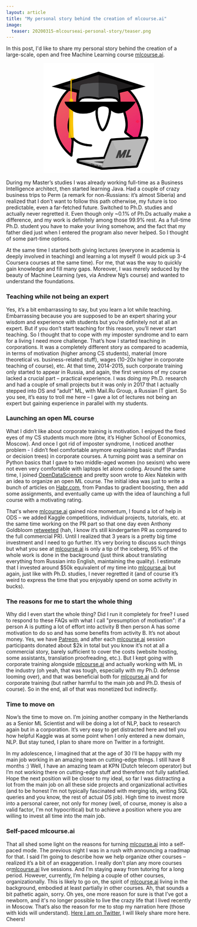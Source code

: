 ```yaml
---
layout: article
title: "My personal story behind the creation of mlcourse.ai"
image:
  teaser: 20200315-mlcourseai-personal-story/teaser.png
---
```


In this post, I'd like to share my personal story behind the creation of a large-scale, open and free Machine Learning course [mlcourse.ai](https://mlcourse.ai/).


<div style="text-align:center"><img src="/images/20200315-mlcourseai-personal-story/mlcourse_ai_logo.jpg" width=300px /></div>

During my Master’s studies I was already working full-time as a Business Intelligence architect, then started learning Java. Had a couple of crazy business trips to Perm (a remark for non-Russians: it’s almost Siberia) and realized that I don’t want to follow this path otherwise, my future is too predictable, even a far-fetched future. Switched to Ph.D. studies and actually never regretted it. Even though only ~0.1% of Ph.Ds actually make a difference, and my work is definitely among those 99.9% rest. As a full-time Ph.D. student you have to make your living somehow, and the fact that my father died just when I entered the program also never helped. So I thought of some part-time options. 

At the same time I started both giving lectures (everyone in academia is deeply involved in teaching) and learning a lot myself (I would pick up 3-4 Coursera courses at the same time). For me, that was the way to quickly gain knowledge and fill many gaps. Moreover, I was merely seduced by the beauty of Machine Learning (yes, via Andrew Ng’s course) and wanted to understand the foundations.


### Teaching while not being an expert

Yes, it’s a bit embarrassing to say, but you learn a lot while teaching. Embarrassing because you are supposed to be an expert sharing your wisdom and experience with students but you’re definitely not at all an expert. But if you don’t start teaching for this reason, you’ll never start teaching. So I thought that to cope with my imposter syndrome and to earn for a living I need more challenge. That’s how I started teaching in corporations. It was a completely different story as compared to academia, in terms of motivation (higher among CS students), material (more theoretical vs. business-related stuff), wages (10-20x higher in corporate teaching of course), etc. At that time, 2014-2015, such corporate training only started to appear in Russia, and again, the first versions of my course lacked a crucial part – practical experience. I was doing my Ph.D. research and had a couple of small projects but it was only in 2017 that I actually stepped into DS and “adult” ML, with Mail.Ru Group, a Russian IT giant. So you see, it’s easy to troll me here – I gave a lot of lectures not being an expert but gaining experience in parallel with my students.

### Launching an open ML course

What I didn’t like about corporate training is motivation. I enjoyed the fired eyes of my CS students much more (btw, it’s Higher School of Economics, Moscow). And once I got rid of imposter syndrome, I noticed another problem - I didn’t feel comfortable anymore explaining basic stuff (Pandas or decision trees) in corporate courses. A turning point was a seminar on Python basics that I gave to two middle-aged women (no sexism) who were not even very comfortable with laptops let alone coding. Around the same time, I joined [OpenDataScience](https://ods.ai/) and pretty soon wrote to Alex Natekin with an idea to organize an open ML course. The initial idea was just to write a bunch of articles on [Habr.com](https://habr.com/ru/feed/), from Pandas to gradient boosting, then add some assignments, and eventually came up with the idea of launching a full course with a motivating rating.

That's where [mlcourse.ai](https://mlcourse.ai/) gained nice momentum, I found a lot of help in ODS – we added Kaggle competitions, individual projects, tutorials, etc. at the same time working on the PR part so that one day even Anthony Goldbloom [retweeted](https://twitter.com/antgoldbloom/status/1094652527738417152) (hah, I know it’s still kindergarten PR as compared to the full commercial PR). Until I realized that 3 years is a pretty big time investment and I need to go further. It’s very boring to discuss such things but what you see at [mlcourse.ai](https://mlcourse.ai/) is only a tip of the iceberg, 95% of the whole work is done in the background (just think about translating everything from Russian into English, maintaining the quality). I estimate that I invested around \$50k equivalent of my time into [mlcourse.ai](https://mlcourse.ai/) but again, just like with Ph.D. studies, I never regretted it (and of course it’s weird to express the time that you enjoyably spend on some activity in bucks).

### The reasons for me to start the whole thing

Why did I even start the whole thing? Did I run it completely for free? I used to respond to these FAQs with what I call "presumption of motivation":  if a person A is putting a lot of effort into activity B then person A has some motivation to do so and has some benefits from activity B. It’s not about money. Yes, we have [Patreon](https://www.patreon.com/ods_mlcourse), and after each [mlcourse.ai](https://mlcourse.ai/) session participants donated about \$2k in total but you know it’s not at all a commercial story, barely sufficient to cover the costs (website hosting, some assistants, translation proofreading, etc.). But I kept going with corporate training alongside [mlcourse.ai](https://mlcourse.ai/) and actually working with ML in the industry (oh yeah, that was tough, especially with my Ph.D. defense looming over), and that was beneficial both for [mlcourse.ai](https://mlcourse.ai/) and for corporate training (but rather harmful to the main job and Ph.D. thesis of course). So in the end, all of that was monetized but indirectly.

### Time to move on

Now’s the time to move on. I’m joining another company in the Netherlands as a Senior ML Scientist and will be doing a lot of NLP, back to research again but in a corporation. It’s very easy to get distracted here and tell you how helpful Kaggle was at some point when I only entered a new domain, NLP. But stay tuned, I plan to share more on Twitter in a fortnight.  

In my adolescence, I imagined that at the age of 30 I’ll be happy with my main job working in an amazing team on cutting-edge things. I still have 8 months :) Well, I have an amazing team at KPN (Dutch telecom operator) but I’m not working there on cutting-edge stuff and therefore not fully satisfied. Hope the next position will be closer to my ideal, so far I was distracting a lot from the main job on all these side projects and organizational activities (and to be honest I’m not typically fascinated with merging ids, writing SQL queries and you know, the rest of actual DS job). High time to invest more into a personal career, not only for money (well, of course, money is also a valid factor, I'm not hypocritical) but to achieve a position where you are willing to invest all time into the main job.

### Self-paced mlcourse.ai

That all shed some light on the reasons for turning [mlcourse.ai](https://mlcourse.ai/) into a self-paced mode. The previous night I was in a rush with announcing a roadmap for that.
I said I’m going to describe how we help organize other courses – realized it’s a bit of an exaggeration.  I really don’t plan any more courses or[mlcourse.ai](https://mlcourse.ai/) live sessions. And I’m staying away from tutoring for a long period. However, currently, I’m helping a couple of other courses, organizationally. This is likely to go on, the spirit of [mlcourse.ai](https://mlcourse.ai/) living in the background, embodied at least partially in other courses. Ah, that sounds a bit pathetic again, sorry. 
Oh yes, one more reason for sure is that I’ve got a newborn, and it's no longer possible to live the crazy life that I lived recently in Moscow. That’s also the reason for me to stop my narration here (those with kids will understand). [Here I am on Twitter](https://twitter.com/ykashnitsky), I will likely share more here. Cheers!

